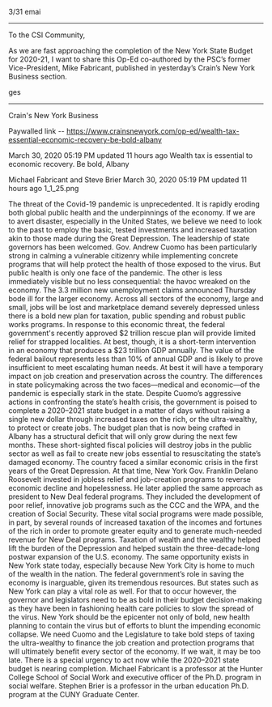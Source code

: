 3/31  emai

----

To the CSI Community,

As we are fast approaching the completion of the New York State Budget for 2020-21, I want to share this Op-Ed co-authored by the PSC’s former Vice-President, Mike Fabricant, published in yesterday’s Crain’s New York Business section.

ges

* *  *  * *


 Crain's New York Business

Paywalled link -- https://www.crainsnewyork.com/op-ed/wealth-tax-essential-economic-recovery-be-bold-albany


March 30, 2020 05:19 PM updated 11 hours ago
Wealth tax is essential to economic recovery. Be bold, Albany

Michael Fabricant and Steve Brier
March 30, 2020 05:19 PM updated 11 hours ago
1_1_25.png

The threat of the Covid-19 pandemic is unprecedented. It is rapidly eroding both global public health and the underpinnings of the economy. If we are to avert disaster, especially in the United States, we believe we need to look to the past to employ the basic, tested investments and increased taxation akin to those made during the Great Depression.
The leadership of state governors has been welcomed. Gov. Andrew Cuomo has been particularly strong in calming a vulnerable citizenry while implementing concrete programs that will help protect the health of those exposed to the virus.
But public health is only one face of the pandemic. The other is less immediately visible but no less consequential: the havoc wreaked on the economy. The 3.3 million new unemployment claims announced Thursday bode ill for the larger economy. Across all sectors of the economy, large and small, jobs will be lost and marketplace demand severely depressed unless there is a bold new plan for taxation, public spending and robust public works programs.
In response to this economic threat, the federal government's recently approved $2 trillion rescue plan will provide limited relief for strapped localities. At best, though, it is a short-term intervention in an economy that produces a $23 trillion GDP annually. The value of the federal bailout represents less than 10% of annual GDP and is likely to prove insufficient to meet escalating human needs. At best it will have a temporary impact on job creation and preservation across the country.
The differences in state policymaking across the two faces—medical and economic—of the pandemic is especially stark in the state. Despite Cuomo’s aggressive actions in confronting the state’s health crisis, the government is poised to complete a 2020–2021 state budget in a matter of days without raising a single new dollar through increased taxes on the rich, or the ultra-wealthy, to protect or create jobs.
The budget plan that is now being crafted in Albany has a structural deficit that will only grow during the next few months. These short-sighted fiscal policies will destroy jobs in the public sector as well as fail to create new jobs essential to resuscitating the state’s damaged economy.
The country faced a similar economic crisis in the first years of the Great Depression. At that time, New York Gov. Franklin Delano Roosevelt invested in jobless relief and job-creation programs to reverse economic decline and hopelessness. He later applied the same approach as president to New Deal federal programs. They included the development of poor relief, innovative job programs such as the CCC and the WPA, and the creation of Social Security. These vital social programs were made possible, in part, by several rounds of increased taxation of the incomes and fortunes of the rich in order to promote greater equity and to generate much-needed revenue for New Deal programs.
Taxation of wealth and the wealthy helped lift the burden of the Depression and helped sustain the three-decade-long postwar expansion of the U.S. economy. The same opportunity exists in New York state today, especially because New York City is home to much of the wealth in the nation.
The federal government’s role in saving the economy is inarguable, given its tremendous resources. But states such as New York can play a vital role as well.
For that to occur however, the governor and legislators need to be as bold in their budget decision-making as they have been in fashioning health care policies to slow the spread of the virus.
New York should be the epicenter not only of bold, new health planning to contain the virus but of efforts to blunt the impending economic collapse. We need Cuomo and the Legislature to take bold steps of taxing the ultra-wealthy to finance the job creation and protection programs that will ultimately benefit every sector of the economy.
If we wait, it may be too late. There is a special urgency to act now while the 2020–2021 state budget is nearing completion.
Michael Fabricant is a professor at the Hunter College School of Social Work and executive officer of the Ph.D. program in social welfare.
Stephen Brier is a professor in the urban education Ph.D. program at the CUNY Graduate Center.
